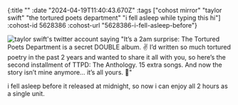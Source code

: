 {:title ""
 :date "2024-04-19T11:40:43.670Z"
 :tags ["cohost mirror" "taylor swift" "the tortured poets department" "i fell asleep while typing this hi"]
 :cohost-id 5628386
 :cohost-url "5628386-i-fell-asleep-before"}

![taylor swift's twitter account saying "It’s a 2am surprise: The Tortured Poets Department is a secret DOUBLE album. ✌️ I’d written so much tortured poetry in the past 2 years and wanted to share it all with you, so here’s the second installment of TTPD: The Anthology. 15 extra songs. And now the story isn’t mine anymore… it’s all yours. 🤍"](/img/cohost-mirror/5628386-i-fell-asleep-before/image.png)

i fell asleep before it released at midnight, so now i can enjoy all 2 hours as a single unit.